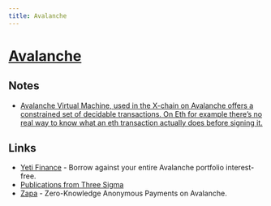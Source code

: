 ```yaml
---
title: Avalanche
---
```


# [Avalanche](https://www.avax.network/)

## Notes

- [Avalanche Virtual Machine, used in the X-chain on Avalanche offers a constrained set of decidable transactions. On Eth for example there’s no real way to know what an eth transaction actually does before signing it.](https://twitter.com/el33th4xor/status/1518968127937290240)

## Links

- [Yeti Finance](https://yetifinance.co/) - Borrow against your entire Avalanche portfolio interest-free.
- [Publications from Three Sigma](https://github.com/threesigmaxyz/publications)
- [Zapa](https://github.com/zapalabs/zapa) - Zero-Knowledge Anonymous Payments on Avalanche.